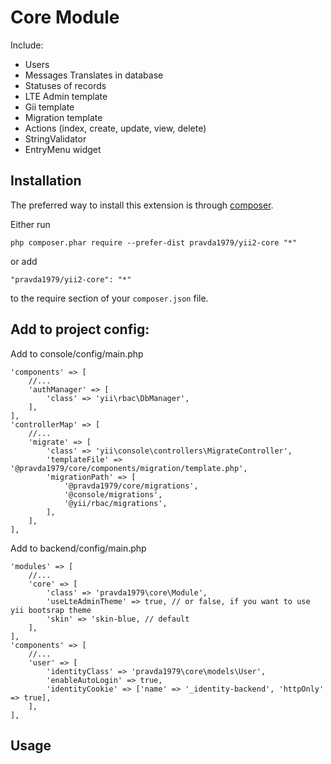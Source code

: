 Core Module
===========
Include:
- Users
- Messages Translates in database
- Statuses of records
- LTE Admin template
- Gii template
- Migration template
- Actions (index, create, update, view, delete)
- StringValidator
- EntryMenu widget


Installation
------------

The preferred way to install this extension is through [composer](http://getcomposer.org/download/).

Either run

```
php composer.phar require --prefer-dist pravda1979/yii2-core "*"
```

or add

```
"pravda1979/yii2-core": "*"
```

to the require section of your `composer.json` file.

Add to project config:
----------------------

Add to console/config/main.php

    'components' => [
        //...
        'authManager' => [
            'class' => 'yii\rbac\DbManager',
        ],
    ],
    'controllerMap' => [
        //...
        'migrate' => [
            'class' => 'yii\console\controllers\MigrateController',
            'templateFile' => '@pravda1979/core/components/migration/template.php',
            'migrationPath' => [
                '@pravda1979/core/migrations',
                '@console/migrations',
                '@yii/rbac/migrations',
            ],
        ],
    ],    

Add to backend/config/main.php

    'modules' => [
        //...
        'core' => [
            'class' => 'pravda1979\core\Module',
            'useLteAdminTheme' => true, // or false, if you want to use yii bootsrap theme
            'skin' => 'skin-blue, // default
        ],
    ],
    'components' => [
        //...
        'user' => [
            'identityClass' => 'pravda1979\core\models\User',
            'enableAutoLogin' => true,
            'identityCookie' => ['name' => '_identity-backend', 'httpOnly' => true],
        ],
    ],

        
Usage
-----

